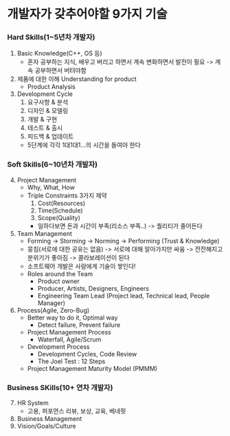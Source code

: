 # 개발자가 갖추어야할 9가지 기술
### Hard Skills(1~5년차 개발자)
1. Basic Knowledge(C++, OS 등)
    - 혼자 공부하는 지식, 배우고 버리고 하면서 계속 변화하면서 발전이 필요 -> 계속 공부하면서 버텨야함
2. 제품에 대한 이해 Understanding for product
    - Product Analysis
3. Development Cycle
    1. 요구사항 & 분석
    2. 디자인 & 모델링
    3. 개발 & 구현
    4. 테스트 & 출시
    5. 피드백 & 업데이트
    - 5단계에 각각 1대1대1...의 시간을 들여야 한다

### Soft Skills(6~10년차 개발자)
4. Project Management
    - Why, What, How
    - Triple Constraints 3가지 제약
        1. Cost(Resources)
        2. Time(Schedule)
        3. Scope(Quality)
        - 일하다보면 돈과 시간이 부족(리소스 부족..) -> 퀄리티가 줄어든다
5. Team Management
    - Forming -> Storming -> Norming -> Performing (Trust & Knowledge)
    - 뭉침(서로에 대한 공유는 없음) -> 서로에 대해 알아가지만 싸움 -> 잔잔해지고 분위기가 좋아짐 -> 콜라보레이션이 된다
    - 소프트웨어 개발은 사람에게 기술이 쌓인다!
    - Roles around the Team
        - Product owner
        - Producer, Artists, Designers, Engineers
        - Engineering Team Lead (Project lead, Technical lead, People Manager)
6. Process(Agile, Zero-Bug)
    - Better way to do it, Optimal way
        - Detect failure, Prevent failure
    - Project Management Process
        - Waterfall, Agile/Scrum
    - Development Process
        - Development Cycles, Code Review
        - The Joel Test : 12 Steps
    - Project Management Maturity Model (PMMM)

### Business SKills(10+ 연차 개발자)
7. HR System
    - 고용, 퍼포먼스 리뷰, 보상, 교육, 베네핏
8. Business Management
9. Vision/Goals/Culture